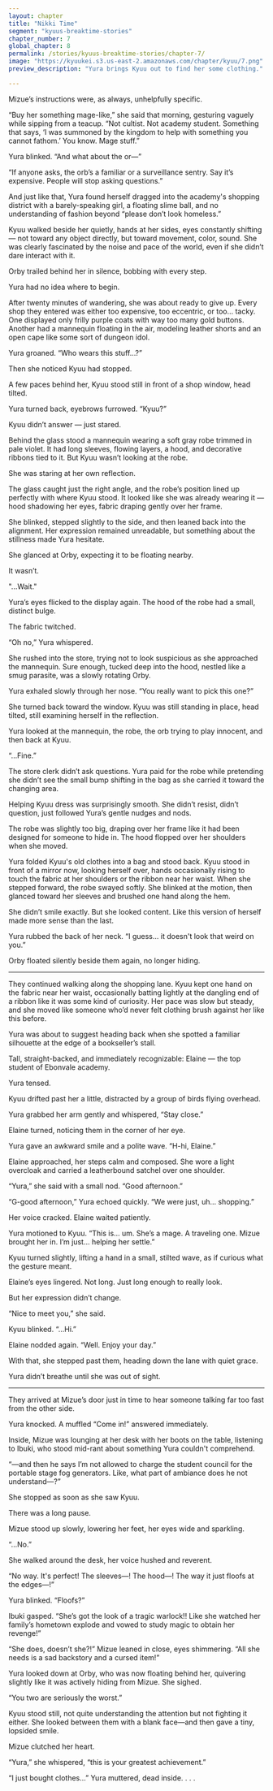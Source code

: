 ```yaml
---
layout: chapter
title: "Nikki Time"
segment: "kyuus-breaktime-stories"
chapter_number: 7
global_chapter: 8
permalink: /stories/kyuus-breaktime-stories/chapter-7/
image: "https://kyuukei.s3.us-east-2.amazonaws.com/chapter/kyuu/7.png"
preview_description: "Yura brings Kyuu out to find her some clothing."

---
```


Mizue’s instructions were, as always, unhelpfully specific.

“Buy her something mage-like,” she said that morning, gesturing vaguely while sipping from a teacup. “Not cultist. Not academy student. Something that says, ‘I was summoned by the kingdom to help with something you cannot fathom.’ You know. Mage stuff.”

Yura blinked. “And what about the or—”

“If anyone asks, the orb’s a familiar or a surveillance sentry. Say it’s expensive. People will stop asking questions.”

And just like that, Yura found herself dragged into the academy's shopping district with a barely-speaking girl, a floating slime ball, and no understanding of fashion beyond “please don’t look homeless.”

Kyuu walked beside her quietly, hands at her sides, eyes constantly shifting — not toward any object directly, but toward movement, color, sound. She was clearly fascinated by the noise and pace of the world, even if she didn’t dare interact with it.

Orby trailed behind her in silence, bobbing with every step.

Yura had no idea where to begin.

After twenty minutes of wandering, she was about ready to give up. Every shop they entered was either too expensive, too eccentric, or too... tacky. One displayed only frilly purple coats with way too many gold buttons. Another had a mannequin floating in the air, modeling leather shorts and an open cape like some sort of dungeon idol.

Yura groaned. “Who wears this stuff...?”

Then she noticed Kyuu had stopped.

A few paces behind her, Kyuu stood still in front of a shop window, head tilted.

Yura turned back, eyebrows furrowed. “Kyuu?”

Kyuu didn’t answer — just stared.

Behind the glass stood a mannequin wearing a soft gray robe trimmed in pale violet. It had long sleeves, flowing layers, a hood, and decorative ribbons tied to it. But Kyuu wasn’t looking at the robe.

She was staring at her own reflection.

The glass caught just the right angle, and the robe’s position lined up perfectly with where Kyuu stood. It looked like she was already wearing it — hood shadowing her eyes, fabric draping gently over her frame.

She blinked, stepped slightly to the side, and then leaned back into the alignment. Her expression remained unreadable, but something about the stillness made Yura hesitate.

She glanced at Orby, expecting it to be floating nearby.

It wasn’t.

"...Wait."

Yura’s eyes flicked to the display again. The hood of the robe had a small, distinct bulge.

The fabric twitched.

“Oh no,” Yura whispered.

She rushed into the store, trying not to look suspicious as she approached the mannequin. Sure enough, tucked deep into the hood, nestled like a smug parasite, was a slowly rotating Orby.

Yura exhaled slowly through her nose. “You really want to pick this one?”

She turned back toward the window. Kyuu was still standing in place, head tilted, still examining herself in the reflection.

Yura looked at the mannequin, the robe, the orb trying to play innocent, and then back at Kyuu.

“…Fine.”

The store clerk didn’t ask questions. Yura paid for the robe while pretending she didn’t see the small bump shifting in the bag as she carried it toward the changing area.

Helping Kyuu dress was surprisingly smooth. She didn’t resist, didn’t question, just followed Yura’s gentle nudges and nods.

The robe was slightly too big, draping over her frame like it had been designed for someone to hide in. The hood flopped over her shoulders when she moved.

Yura folded Kyuu's old clothes into a bag and stood back. Kyuu stood in front of a mirror now, looking herself over, hands occasionally rising to touch the fabric at her shoulders or the ribbon near her waist. When she stepped forward, the robe swayed softly. She blinked at the motion, then glanced toward her sleeves and brushed one hand along the hem.

She didn’t smile exactly. But she looked content. Like this version of herself made more sense than the last.

Yura rubbed the back of her neck. “I guess... it doesn't look that weird on you.”

Orby floated silently beside them again, no longer hiding.

- - -

They continued walking along the shopping lane. Kyuu kept one hand on the fabric near her waist, occasionally batting lightly at the dangling end of a ribbon like it was some kind of curiosity. Her pace was slow but steady, and she moved like someone who’d never felt clothing brush against her like this before.

Yura was about to suggest heading back when she spotted a familiar silhouette at the edge of a bookseller’s stall.

Tall, straight-backed, and immediately recognizable: Elaine — the top student of Ebonvale academy.

Yura tensed.

Kyuu drifted past her a little, distracted by a group of birds flying overhead.

Yura grabbed her arm gently and whispered, “Stay close.”

Elaine turned, noticing them in the corner of her eye.

Yura gave an awkward smile and a polite wave. “H-hi, Elaine.”

Elaine approached, her steps calm and composed. She wore a light overcloak and carried a leatherbound satchel over one shoulder.

“Yura,” she said with a small nod. “Good afternoon.”

“G-good afternoon,” Yura echoed quickly. “We were just, uh… shopping.”

Her voice cracked. Elaine waited patiently.

Yura motioned to Kyuu. “This is… um. She’s a mage. A traveling one. Mizue brought her in. I’m just… helping her settle.”

Kyuu turned slightly, lifting a hand in a small, stilted wave, as if curious what the gesture meant.

Elaine’s eyes lingered. Not long. Just long enough to really look.

But her expression didn’t change.

“Nice to meet you,” she said.

Kyuu blinked. “...Hi.”

Elaine nodded again. “Well. Enjoy your day.”

With that, she stepped past them, heading down the lane with quiet grace.

Yura didn’t breathe until she was out of sight.

- - -

They arrived at Mizue’s door just in time to hear someone talking far too fast from the other side.

Yura knocked. A muffled “Come in!” answered immediately.

Inside, Mizue was lounging at her desk with her boots on the table, listening to Ibuki, who stood mid-rant about something Yura couldn't comprehend.

“—and then he says I’m not allowed to charge the student council for the portable stage fog generators. Like, what part of ambiance does he not understand—?”

She stopped as soon as she saw Kyuu.

There was a long pause.

Mizue stood up slowly, lowering her feet, her eyes wide and sparkling.

“...No.”

She walked around the desk, her voice hushed and reverent.

“No way. It's perfect! The sleeves—! The hood—! The way it just floofs at the edges—!”

Yura blinked. “Floofs?”

Ibuki gasped. “She’s got the look of a tragic warlock!! Like she watched her family’s hometown explode and vowed to study magic to obtain her revenge!”

“She does, doesn’t she?!” Mizue leaned in close, eyes shimmering. “All she needs is a sad backstory and a cursed item!”

Yura looked down at Orby, who was now floating behind her, quivering slightly like it was actively hiding from Mizue. She sighed.

“You two are seriously the worst.”

Kyuu stood still, not quite understanding the attention but not fighting it either. She looked between them with a blank face—and then gave a tiny, lopsided smile.

Mizue clutched her heart.

“Yura,” she whispered, “this is your greatest achievement.”

“I just bought clothes...” Yura muttered, dead inside.
.
.
.
